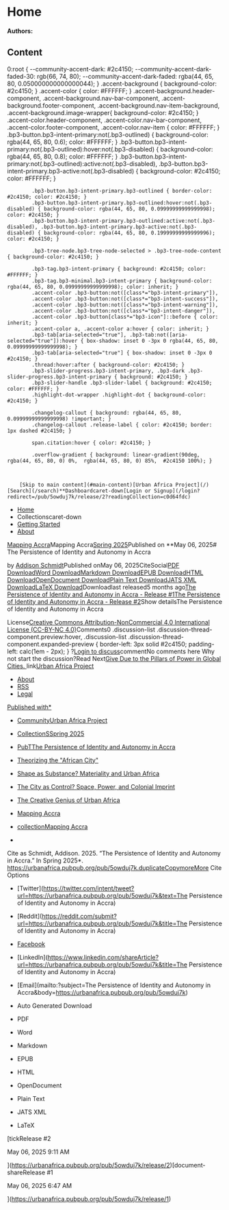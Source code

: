 # Home

**Authors:** 

## Content

0:root { 
			--community-accent-dark: #2c4150;
			--community-accent-dark-faded-30: rgb(66, 74, 80);
			--community-accent-dark-faded: rgba(44, 65, 80, 0.050000000000000044);
		}
			.accent-background { background-color: #2c4150; }
			.accent-color { color: #FFFFFF; }
			.accent-background.header-component, .accent-background.nav-bar-component, .accent-background.footer-component, .accent-background.nav-item-background, .accent-background.image-wrapper{ background-color: #2c4150; }
			.accent-color.header-component, .accent-color.nav-bar-component, .accent-color.footer-component, .accent-color.nav-item { color: #FFFFFF; }
			.bp3-button.bp3-intent-primary:not(.bp3-outlined) { background-color: rgba(44, 65, 80, 0.6); color: #FFFFFF; }
			.bp3-button.bp3-intent-primary:not(.bp3-outlined):hover:not(.bp3-disabled) { background-color: rgba(44, 65, 80, 0.8); color: #FFFFFF; }
			.bp3-button.bp3-intent-primary:not(.bp3-outlined):active:not(.bp3-disabled), .bp3-button.bp3-intent-primary.bp3-active:not(.bp3-disabled) { background-color: #2c4150; color: #FFFFFF; }

			.bp3-button.bp3-intent-primary.bp3-outlined { border-color: #2c4150; color: #2c4150; }
			.bp3-button.bp3-intent-primary.bp3-outlined:hover:not(.bp3-disabled) { background-color: rgba(44, 65, 80, 0.09999999999999998); color: #2c4150; }
			.bp3-button.bp3-intent-primary.bp3-outlined:active:not(.bp3-disabled), .bp3-button.bp3-intent-primary.bp3-active:not(.bp3-disabled) { background-color: rgba(44, 65, 80, 0.19999999999999996); color: #2c4150; }

			.bp3-tree-node.bp3-tree-node-selected > .bp3-tree-node-content { background-color: #2c4150; }

			.bp3-tag.bp3-intent-primary { background: #2c4150; color: #FFFFFF; }
			.bp3-tag.bp3-minimal.bp3-intent-primary { background-color: rgba(44, 65, 80, 0.09999999999999998); color: inherit; }
			.accent-color .bp3-button:not([class*="bp3-intent-primary"]),
			.accent-color .bp3-button:not([class*="bp3-intent-success"]),
			.accent-color .bp3-button:not([class*="bp3-intent-warning"]),
			.accent-color .bp3-button:not([class*="bp3-intent-danger"]),
			.accent-color .bp3-button[class*="bp3-icon"]::before { color: inherit; }
			.accent-color a, .accent-color a:hover { color: inherit; }
			.bp3-tab[aria-selected="true"], .bp3-tab:not([aria-selected="true"]):hover { box-shadow: inset 0 -3px 0 rgba(44, 65, 80, 0.09999999999999998); }
			.bp3-tab[aria-selected="true"] { box-shadow: inset 0 -3px 0 #2c4150; }
			.thread:hover:after { background-color: #2c4150; }
			.bp3-slider-progress.bp3-intent-primary, .bp3-dark .bp3-slider-progress.bp3-intent-primary { background: #2c4150; }
			.bp3-slider-handle .bp3-slider-label { background: #2c4150; color: #FFFFFF; }
			.highlight-dot-wrapper .highlight-dot { background-color: #2c4150; }

			.changelog-callout { background: rgba(44, 65, 80, 0.09999999999999998) !important; }
			.changelog-callout .release-label { color: #2c4150; border: 1px dashed #2c4150; }

			span.citation:hover { color: #2c4150; }

			.overflow-gradient { background: linear-gradient(90deg, rgba(44, 65, 80, 0) 0%,  rgba(44, 65, 80, 0) 85%,  #2c4150 100%); }

			
			
		[Skip to main content](#main-content)[Urban Africa Project](/)[Search](/search)**Dashboardcaret-down[Login or Signup](/login?redirect=/pub/5owduj7k/release/2?readingCollection=c0d64fdc)
- [Home](/)
- Collectionscaret-down
- [Getting Started](/getting-started)
- [About](/about)

[Mapping Accra](https://urbanafrica.pubpub.org/mapping-accra)Mapping Accra[Spring 2025](https://urbanafrica.pubpub.org/spring-2025)Published on **May 06, 2025# The Persistence of Identity and Autonomy in Accra

by [Addison Schmidt](/user/addison-schmidt)Published onMay 06, 2025CiteSocial[PDF Download](https://s3.amazonaws.com/assets.pubpub.org/7kb7ru7tx4w48cqhml23r7hqt1l1a54v.pdf)[Word Download](https://assets.pubpub.org/hzya91es/859c8640-9927-42ab-a32c-89769dd273d7.docx)[Markdown Download](https://assets.pubpub.org/qn5vf52y/859c8640-9927-42ab-a32c-89769dd273d7.md)[EPUB Download](https://assets.pubpub.org/6e2c0bsb/859c8640-9927-42ab-a32c-89769dd273d7.epub)[HTML Download](https://assets.pubpub.org/enex3ju5/859c8640-9927-42ab-a32c-89769dd273d7.html)[OpenDocument Download](https://assets.pubpub.org/6pd2j5lk/859c8640-9927-42ab-a32c-89769dd273d7.odt)[Plain Text Download](https://assets.pubpub.org/kc9ybdbh/859c8640-9927-42ab-a32c-89769dd273d7.txt)[JATS XML Download](https://assets.pubpub.org/i9axpn6z/859c8640-9927-42ab-a32c-89769dd273d7.xml)[LaTeX Download](https://assets.pubpub.org/px5uc75k/859c8640-9927-42ab-a32c-89769dd273d7.tex)Downloadlast released5 months ago[The Persistence of Identity and Autonomy in Accra - Release #1](https://urbanafrica.pubpub.org/pub/5owduj7k/release/1)[The Persistence of Identity and Autonomy in Accra - Release #2](https://urbanafrica.pubpub.org/pub/5owduj7k/release/2)Show detailsThe Persistence of Identity and Autonomy in Accra

License[Creative Commons Attribution-NonCommercial 4.0 International License (CC-BY-NC 4.0)](https://creativecommons.org/licenses/by-nc/4.0/)Comments0
					.discussion-list .discussion-thread-component.preview:hover,
					.discussion-list .discussion-thread-component.expanded-preview {
						border-left: 3px solid #2c4150;
						padding-left: calc(1em - 2px);
					}
				?[Login to discuss](/login?redirect=/pub/5owduj7k/release/2?readingCollection=c0d64fdc)commentNo comments here Why not start the discussion?Read Next[Give Due to the Pillars of Power in Global Cities. ](https://urbanafrica.pubpub.org/pub/3r5bqcwf?readingCollection=c0d64fdc)link[Urban Africa Project](/)
- [About](/about)
- [RSS](/rss.xml)
- [Legal](/legal)

[Published with*](https://www.pubpub.org)
- [CommunityUrban Africa Project](/dash)
- [CollectionSSpring 2025](/dash/collection/spring-2025)
- [PubTThe Persistence of Identity and Autonomy in Accra](/dash/pub/5owduj7k)

- [Theorizing the "African City"](/theorizing-the-african-city)
- [Shape as Substance? Materiality and Urban Africa](/shape-as-substance)
- [The City as Control? Space, Power, and Colonial Imprint](/the-city-as-control-space-power-and-colonial-imprint)
- [The Creative Genius of Urban Africa](/the-creative-genius-of-urban-africa)
- [Mapping Accra](/mapping-accra)

- [collectionMapping Accra](https://urbanafrica.pubpub.org/mapping-accra)
- 

Cite as  Schmidt, Addison. 2025. “The Persistence of Identity and Autonomy in Accra.” In Spring 2025*. https://urbanafrica.pubpub.org/pub/5owduj7k.duplicateCopymoreMore Cite Options
- [Twitter](https://twitter.com/intent/tweet?url=https://urbanafrica.pubpub.org/pub/5owduj7k&text=The Persistence of Identity and Autonomy in Accra)
- [Reddit](https://reddit.com/submit?url=https://urbanafrica.pubpub.org/pub/5owduj7k&title=The Persistence of Identity and Autonomy in Accra)
- [Facebook](https://www.facebook.com/sharer.php?u=https://urbanafrica.pubpub.org/pub/5owduj7k)
- [LinkedIn](https://www.linkedin.com/shareArticle?url=https://urbanafrica.pubpub.org/pub/5owduj7k&title=The Persistence of Identity and Autonomy in Accra)
- [Email](mailto:?subject=The Persistence of Identity and Autonomy in Accra&body=https://urbanafrica.pubpub.org/pub/5owduj7k)

- Auto Generated Download
- PDF
- Word
- Markdown
- EPUB
- HTML
- OpenDocument
- Plain Text
- JATS XML
- LaTeX

[tickRelease #2

May 06, 2025 9:11 AM

](https://urbanafrica.pubpub.org/pub/5owduj7k/release/2)[document-shareRelease #1

May 06, 2025 6:47 AM

](https://urbanafrica.pubpub.org/pub/5owduj7k/release/1)